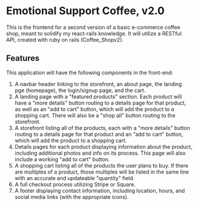 # Emotional Support Coffee, v2.0

This is the frontend for a second version of a basic e-commerce coffee shop, meant to solidify my react-rails knowledge. It will utilize a RESTful API, created with ruby on rails (Coffee_Shopv2).

## Features

This application will have the following components in the front-end: 

1. A navbar header linking to the storefront, an about page, the landing pge (homepage), the login/signup page, and the cart. 
2. A landing page with a "featured products" section. Each product will have a "more details" button routing to a details page for that product, as well as an "add to cart" button, which will add the product to a shopping cart. There will also be a "shop all" button routing to the storefront.
3. A storefront listing all of the products, each with a "more details" button routing to a details page for that product and an "add to cart" button, which will add the product to a shopping cart.
4. Details pages for each product displaying information about the product, including additional photos and info on its process. This page will also include a working "add to cart" button.
4. A shopping cart listing all of the products the user plans to buy. If there are multiples of a product, those multiples will be listed in the same line with an accurate and updateable "quantity" field. 
5. A full checkout process utilizing Stripe or Square. 
6. A footer displaying contact information, including location, hours, and social media links (with the appropriate icons). 